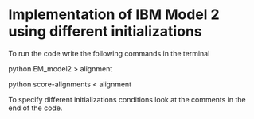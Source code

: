 # Implementation of IBM Model 2 using different initializations

To run the code write the following commands in the terminal

python EM_model2 > alignment 

python score-alignments < alignment

To specify different initializations conditions look at the comments in the end of the code.
